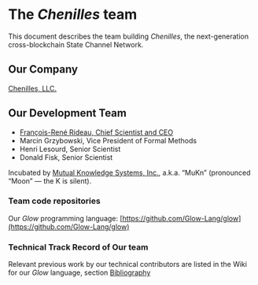 # The *Chenilles* team

This document describes the team building *Chenilles*,
the next-generation cross-blockchain State Channel Network.

## Our Company

[Chenilles, LLC.](https://chenilles-network.github.io)

## Our Development Team

- [François-René Rideau, Chief Scientist and CEO](https://linkedin.com/in/fahree)
- Marcin Grzybowski, Vice President of Formal Methods
- Henri Lesourd, Senior Scientist
- Donald Fisk, Senior Scientist

Incubated by [Mutual Knowledge Systems, Inc.](https://mukn.com/),
a.k.a. “MuKn” (pronounced “Moon” — the K is silent).

### Team code repositories

Our *Glow* programming language: [https://github.com/Glow-Lang/glow](https://github.com/Glow-Lang/glow)

### Technical Track Record of Our team

Relevant previous work by our technical contributors are listed in
the Wiki for our *Glow* language, section
[Bibliography](https://github.com/Glow-lang/glow/wiki/Bibliography-Glow)
